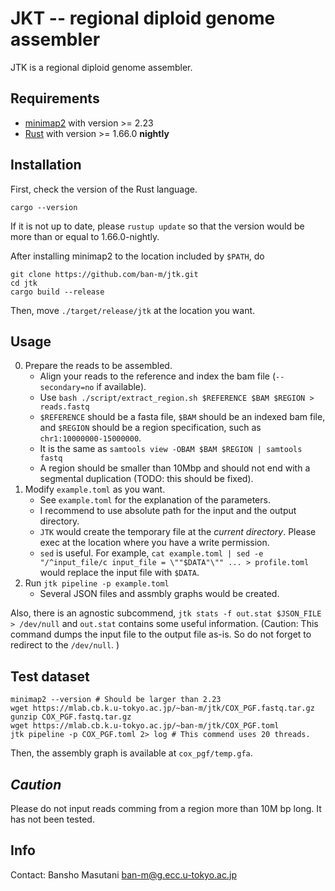 # JKT -- regional diploid genome assembler

JTK is a regional diploid genome assembler.

## Requirements 

- [minimap2](https://github.com/lh3/minimap2) with version >= 2.23
- [Rust](https://www.rust-lang.org/) with version >= 1.66.0 **nightly**

## Installation

First, check the version of the Rust language.

```
cargo --version
```

If it is not up to date, please `rustup update` so that the version would be more than or equal to 1.66.0-nightly.

After installing minimap2 to the location included by `$PATH`, do

```
git clone https://github.com/ban-m/jtk.git
cd jtk
cargo build --release 
```

Then, move `./target/release/jtk` at the location you want.

## Usage

0. Prepare the reads to be assembled.
    - Align your reads to the reference and index the bam file (`--secondary=no` if available). 
    - Use `bash ./script/extract_region.sh $REFERENCE $BAM $REGION > reads.fastq`
    - `$REFERENCE` should be a fasta file, `$BAM` should be an indexed bam file, and `$REGION` should be a region specification, such as `chr1:10000000-15000000`.
    - It is the same as `samtools view -OBAM $BAM $REGION | samtools fastq `
    - A region should be smaller than 10Mbp and should not end with a segmental duplication (TODO: this should be fixed).
1. Modify `example.toml` as you want.
    - See `example.toml` for the explanation of the parameters.
    - I recommend to use absolute path for the input and the output directory.
    - `JTK` would create the temporary file at the *current directory*. Please exec at the location where you have a write permission.
    - `sed` is useful. For example, `cat example.toml | sed -e "/^input_file/c input_file = \""$DATA"\"" ... > profile.toml` would replace the input file with `$DATA`.
2. Run `jtk pipeline -p example.toml`
    - Several JSON files and assmbly graphs would be created.


Also, there is an agnostic subcommend, `jtk stats -f out.stat $JSON_FILE > /dev/null` and `out.stat` contains some useful information. 
(Caution: This command dumps the input file to the output file as-is. So do not forget to redirect to the `/dev/null`. )

## Test dataset

```
minimap2 --version # Should be larger than 2.23 
wget https://mlab.cb.k.u-tokyo.ac.jp/~ban-m/jtk/COX_PGF.fastq.tar.gz
gunzip COX_PGF.fastq.tar.gz
wget https://mlab.cb.k.u-tokyo.ac.jp/~ban-m/jtk/COX_PGF.toml
jtk pipeline -p COX_PGF.toml 2> log # This commend uses 20 threads.
```

Then, the assembly graph is available at `cox_pgf/temp.gfa`.


## *Caution*

Please do not input reads comming from a region more than 10M bp long. It has not been tested.

## Info 

Contact: Bansho Masutani ban-m@g.ecc.u-tokyo.ac.jp 
